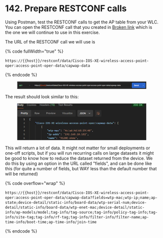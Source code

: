 # 142. Prepare RESTCONF calls

Using Postman, test the RESTCONF calls to get the AP table from your WLC. You can open the RESTCONF call that you created in [Broken link](broken-reference "mention") which is the one we will continue to use in this exercise.

The URL of the RESTCONF call we will use is

{% code fullWidth="true" %}
```url
https://{{host}}/restconf/data/Cisco-IOS-XE-wireless-access-point-oper:access-point-oper-data/capwap-data
```
{% endcode %}

<div data-full-width="true"><figure><img src="../../.gitbook/assets/image (6) (1) (1).png" alt=""><figcaption></figcaption></figure></div>

The result should look similar to this:

<figure><img src="../../.gitbook/assets/image (7) (1).png" alt=""><figcaption></figcaption></figure>

This will return a lot of data. It might not matter for small deployments or one-off scripts, but if you will run recurring calls on large datasets it might be good to know how to reduce the dataset returned from the device. We do this by using an option in the URL called "fields", and can be done like this (for quite a number of fields, but WAY less than the default number that will be returned)

{% code overflow="wrap" %}
```
https://{{host}}/restconf/data/Cisco-IOS-XE-wireless-access-point-oper:access-point-oper-data/capwap-data?fields=wtp-mac;wtp-ip;name;ap-state;device-detail/static-info/board-data/wtp-serial-num;device-detail/static-info/board-data/wtp-enet-mac;device-detail/static-info/ap-models/model;tag-info/tag-source;tag-info/policy-tag-info;tag-info/site-tag;tag-info/rf-tag;tag-info/filter-info/filter-name;ap-time-info/boot-time;ap-time-info/join-time
```
{% endcode %}
